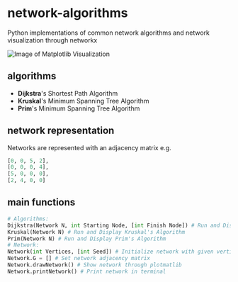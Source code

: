 # network-algorithms
Python implementations of common network algorithms and network visualization through networkx

![Image of Matplotlib Visualization](https://i.imgur.com/VLfnEXs.png "Visualization")

## algorithms
- **Dijkstra**'s Shortest Path Algorithm
- **Kruskal**'s Minimum Spanning Tree Algorithm
- **Prim**'s Minimum Spanning Tree Algorithm

## network representation
Networks are represented with an adjacency matrix
e.g.
```py
[0, 0, 5, 2],
[0, 0, 0, 4],
[5, 0, 0, 0],
[2, 4, 0, 0]
```

## main functions
```py
# Algorithms:
Dijkstra(Network N, int Starting Node, [int Finish Node]) # Run and Display Dijkstra's Algorithm
Kruskal(Network N) # Run and Display Kruskal's Algorithm
Prim(Network N) # Run and Display Prim's Algorithm
# Network:
Network(int Vertices, [int Seed]) # Initialize network with given vertices number
Network.G = [] # Set network adjacency matrix
Network.drawNetwork() # Show network through plotmatlib
Network.printNetwork() # Print network in terminal
```
